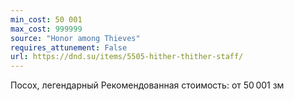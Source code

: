 ```yaml
---
min_cost: 50 001
max_cost: 999999
source: "Honor among Thieves"
requires_attunement: False
url: https://dnd.su/items/5505-hither-thither-staff/
---
```


Посох, легендарный
Рекомендованная стоимость: от 50 001 зм